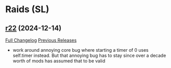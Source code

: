 # <DBM Mod> Raids (SL)

## [r22](https://github.com/DeadlyBossMods/DBM-Shadowlands/tree/r22) (2024-12-14)
[Full Changelog](https://github.com/DeadlyBossMods/DBM-Shadowlands/compare/r21...r22) [Previous Releases](https://github.com/DeadlyBossMods/DBM-Shadowlands/releases)

- work around annoying core bug where starting a timer of 0 uses self.timer instead. But that annoying bug has to stay since over a decade worth of mods has assumed that to be valid  
